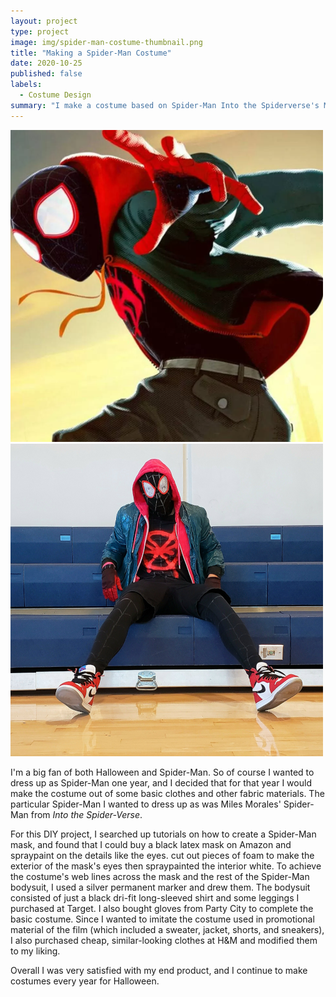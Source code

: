 ```yaml
---
layout: project
type: project
image: img/spider-man-costume-thumbnail.png
title: "Making a Spider-Man Costume"
date: 2020-10-25
published: false
labels:
  - Costume Design
summary: "I make a costume based on Spider-Man Into the Spiderverse's Miles Morales."
---
```


<div class="text-center p-4">
  <img src="../img/spider-man-costume-inspiration.png" class="img-thumbnail" >
  <img src="../img/spider-man-costume-design.png" class="img-thumbnail" >
</div>

I'm a big fan of both Halloween and Spider-Man. So of course I wanted to dress up as Spider-Man one year, and I decided that for that year I would make the costume out of some basic clothes and other fabric materials. The particular Spider-Man I wanted to dress up as was Miles Morales' Spider-Man from *Into the Spider-Verse*.

For this DIY project, I searched up tutorials on how to create a Spider-Man mask, and found that I could buy a black latex mask on Amazon and spraypaint on the details like the eyes. cut out pieces of foam to make the exterior of the mask's eyes then spraypainted the interior white. To achieve the costume's web lines across the mask and the rest of the Spider-Man bodysuit, I used a silver permanent marker and drew them. The bodysuit consisted of just a black dri-fit long-sleeved shirt and some leggings I purchased at Target. I also bought gloves from Party City to complete the basic costume. Since I wanted to imitate the costume used in promotional material of the film (which included a sweater, jacket, shorts, and sneakers), I also purchased cheap, similar-looking clothes at H&M and modified them to my liking.

Overall I was very satisfied with my end product, and I continue to make costumes every year for Halloween.
